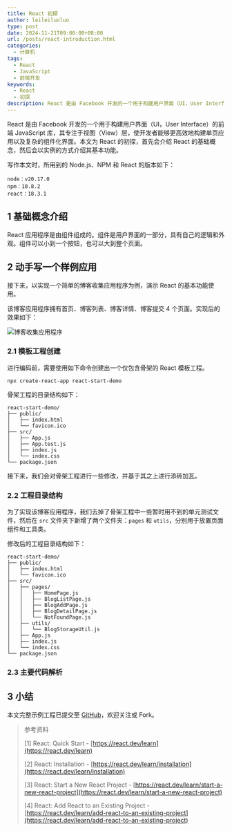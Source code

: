 ```yaml
---
title: React 初探
author: leileiluoluo
type: post
date: 2024-11-21T09:00:00+08:00
url: /posts/react-introduction.html
categories:
  - 计算机
tags:
  - React
  - JavaScript
  - 前端开发
keywords:
  - React
  - 初探
description: React 是由 Facebook 开发的一个用于构建用户界面（UI，User Interface）的前端 JavaScript 库，其专注于视图（View）层，使开发者能够更高效地构建单页应用以及复杂的组件化界面。本文为 React 的初探，会介绍 React 的基础概念与基本功能。
---
```


React 是由 Facebook 开发的一个用于构建用户界面（UI，User Interface）的前端 JavaScript 库，其专注于视图（View）层，使开发者能够更高效地构建单页应用以及复杂的组件化界面。本文为 React 的初探，首先会介绍 React 的基础概念，然后会以实例的方式介绍其基本功能。

写作本文时，所用到的 Node.js、NPM 和 React 的版本如下：

```text
node：v20.17.0
npm：10.8.2
react：18.3.1
```

## 1 基础概念介绍

React 应用程序是由组件组成的。组件是用户界面的一部分，具有自己的逻辑和外观。组件可以小到一个按钮，也可以大到整个页面。

## 2 动手写一个样例应用

接下来，以实现一个简单的博客收集应用程序为例，演示 React 的基本功能使用。

该博客应用程序拥有首页、博客列表、博客详情、博客提交 4 个页面。实现后的效果如下：

![博客收集应用程序](https://leileiluoluo.github.io/static/images/uploads/2024/10/spring-boot-and-thymeleaf-demo-app.gif)

### 2.1 模板工程创建

进行编码前，需要使用如下命令创建出一个仅包含骨架的 React 模板工程。

```shell
npx create-react-app react-start-demo
```

骨架工程的目录结构如下：

```text
react-start-demo/
├── public/
│   ├── index.html
│   └── favicon.ico
├── src/
│   ├── App.js
│   ├── App.test.js
│   ├── index.js
│   └── index.css
└── package.json
```

接下来，我们会对骨架工程进行一些修改，并基于其之上进行添砖加瓦。

### 2.2 工程目录结构

为了实现该博客应用程序，我们去掉了骨架工程中一些暂时用不到的单元测试文件，然后在 `src` 文件夹下新增了两个文件夹：`pages` 和 `utils`，分别用于放置页面组件和工具类。

修改后的工程目录结构如下：

```text
react-start-demo/
├── public/
│   ├── index.html
│   └── favicon.ico
├── src/
│   ├── pages/
│   │   ├── HomePage.js
│   │   ├── BlogListPage.js
│   │   ├── BlogAddPage.js
│   │   ├── BlogDetailPage.js
│   │   └── NotFoundPage.js
│   ├── utils/
│   │   └── BlogStorageUtil.js
│   ├── App.js
│   ├── index.js
│   └── index.css
└── package.json
```

### 2.3 主要代码解析

## 3 小结

本文完整示例工程已提交至 [GitHub](https://github.com/leileiluoluo/react-exercises/tree/main/react-start-demo)，欢迎关注或 Fork。

> 参考资料
>
> [1] React: Quick Start - [https://react.dev/learn](https://react.dev/learn)
>
> [2] React: Installation - [https://react.dev/learn/installation](https://react.dev/learn/installation)
>
> [3] React: Start a New React Project - [https://react.dev/learn/start-a-new-react-project](https://react.dev/learn/start-a-new-react-project)
>
> [4] React: Add React to an Existing Project - [https://react.dev/learn/add-react-to-an-existing-project](https://react.dev/learn/add-react-to-an-existing-project)
